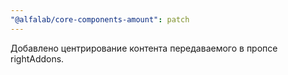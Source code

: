 ```yaml
---
"@alfalab/core-components-amount": patch
---
```


Добавлено центрирование контента передаваемого в пропсе rightAddons.
